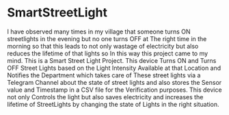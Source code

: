 # SmartStreetLight
I have observed many times in my village that someone turns ON streetlights in the evening but no one turns OFF at The right time in the morning so that this leads to not only wastage of electricity but also reduces the lifetime of that lights so In this way this project came to my mind. This is a Smart Street Light Project. This device Turns ON and Turns OFF Street Lights based on the Light Intensity Available at that Location and Notifies the Department which takes care of These street lights via a Telegram Channel about the state of street lights and also stores the Sensor value and Timestamp in a CSV file for the Verification purposes. This device not only Controls the light but also saves electricity and increases the lifetime of StreetLights by changing the state of Lights in the right situation.
